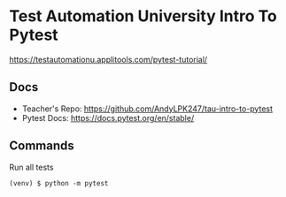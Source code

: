 # Test Automation University Intro To Pytest

https://testautomationu.applitools.com/pytest-tutorial/

## Docs
- Teacher's Repo:  https://github.com/AndyLPK247/tau-intro-to-pytest
- Pytest Docs: https://docs.pytest.org/en/stable/

## Commands

Run all tests

```
(venv) $ python -m pytest
```
